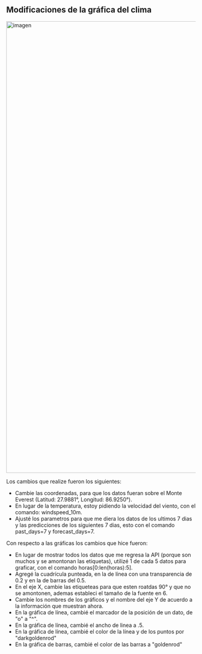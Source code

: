 ## Modificaciones de la gráfica del clima
<img width="1442" height="1200" alt="imagen" src="https://github.com/user-attachments/assets/7f2b783c-c802-472e-a03f-86d029cf31ed" />

Los cambios que realize fueron los siguientes:
 - Cambie las coordenadas, para que los datos fueran sobre el Monte Everest (Latitud: 27.9881°, Longitud: 86.9250°).
 - En lugar de la temperatura, estoy pidiendo la velocidad del viento, con el comando: windspeed_10m.
 - Ajusté los parametros para que me diera los datos de los ultimos 7 dias y las predicciones de los siguientes 7 dias, esto con el comando past_days=7 y forecast_days=7.

Con respecto a las gráficas los cambios que hice fueron:
 - En lugar de mostrar todos los datos que me regresa la API (porque son muchos y se amontonan las etiquetas), utilizé 1 de cada 5 datos para graficar, con el comando horas[0:len(horas):5].
 - Agregé la cuadrícula punteada, en la de línea con una transparencia de 0.2 y en la de barras del 0.5.
 - En el eje X, cambie las etiqueteas para que esten roatdas 90° y que no se amontonen, ademas estableci el tamaño de la fuente en 6.
 - Cambie los nombres de los gráficos y el nombre del eje Y de acuerdo a la información que muestran ahora.
 - En la gráfica de línea, cambié el marcador de la posición de un dato, de "o" a "^".
 - En la gráfica de línea, cambié el ancho de linea a .5.
 - En la gráfica de línea, cambié el color de la línea y de los puntos por "darkgoldenrod"
 - En la gráfica de barras, cambié el color de las barras a "goldenrod"
